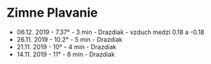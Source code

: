 # Zimne Plavanie

- 06.12. 2019 - 7.37&deg; - 3 min - Drazdiak - vzduch medzi 0.18 a -0.18
- 26.11. 2019 - 10.2&deg; - 5 min - Drazdiak
- 21.11. 2019 - 10&deg; - 4 min - Drazdiak
- 14.11. 2019 - 11&deg; - 8 min - Drazdiak

